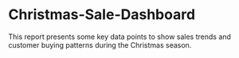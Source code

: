 # Christmas-Sale-Dashboard

This report presents some key data points to show sales trends and customer buying patterns during the Christmas season.
